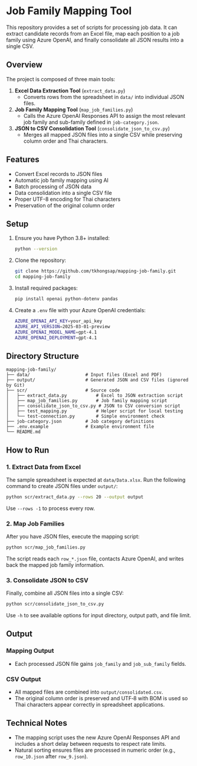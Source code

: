 # Job Family Mapping Tool

This repository provides a set of scripts for processing job data. It can extract candidate records from an Excel file, map each position to a job family using Azure OpenAI, and finally consolidate all JSON results into a single CSV.

## Overview

The project is composed of three main tools:

1. **Excel Data Extraction Tool** (`extract_data.py`)
   - Converts rows from the spreadsheet in `data/` into individual JSON files.
2. **Job Family Mapping Tool** (`map_job_families.py`)
   - Calls the Azure OpenAI Responses API to assign the most relevant job family and sub-family defined in `job-category.json`.
3. **JSON to CSV Consolidation Tool** (`consolidate_json_to_csv.py`)
   - Merges all mapped JSON files into a single CSV while preserving column order and Thai characters.

## Features

- Convert Excel records to JSON files
- Automatic job family mapping using AI
- Batch processing of JSON data
- Data consolidation into a single CSV file
- Proper UTF-8 encoding for Thai characters
- Preservation of the original column order

## Setup

1. Ensure you have Python 3.8+ installed:
   ```bash
   python --version
   ```
2. Clone the repository:
   ```bash
   git clone https://github.com/tkhongsap/mapping-job-family.git
   cd mapping-job-family
   ```
3. Install required packages:
   ```bash
   pip install openai python-dotenv pandas
   ```
4. Create a `.env` file with your Azure OpenAI credentials:
   ```bash
   AZURE_OPENAI_API_KEY=your_api_key
   AZURE_API_VERSION=2025-03-01-preview
   AZURE_OPENAI_MODEL_NAME=gpt-4.1
   AZURE_OPENAI_DEPLOYMENT=gpt-4.1
   ```

## Directory Structure

```
mapping-job-family/
├── data/                     # Input files (Excel and PDF)
├── output/                   # Generated JSON and CSV files (ignored by Git)
├── scr/                      # Source code
│   ├── extract_data.py           # Excel to JSON extraction script
│   ├── map_job_families.py       # Job family mapping script
│   ├── consolidate_json_to_csv.py # JSON to CSV conversion script
│   ├── test_mapping.py           # Helper script for local testing
│   └── test-connection.py        # Simple environment check
├── job-category.json         # Job category definitions
├── .env.example              # Example environment file
└── README.md
```

## How to Run

### 1. Extract Data from Excel

The sample spreadsheet is expected at `data/Data.xlsx`.
Run the following command to create JSON files under `output/`:
```bash
python scr/extract_data.py --rows 20 --output output
```
Use `--rows -1` to process every row.

### 2. Map Job Families

After you have JSON files, execute the mapping script:
```bash
python scr/map_job_families.py
```
The script reads each `row_*.json` file, contacts Azure OpenAI, and writes back the mapped job family information.

### 3. Consolidate JSON to CSV

Finally, combine all JSON files into a single CSV:
```bash
python scr/consolidate_json_to_csv.py
```
Use `-h` to see available options for input directory, output path, and file limit.

## Output

### Mapping Output

- Each processed JSON file gains `job_family` and `job_sub_family` fields.

### CSV Output

- All mapped files are combined into `output/consolidated.csv`.
- The original column order is preserved and UTF‑8 with BOM is used so Thai characters appear correctly in spreadsheet applications.

## Technical Notes

- The mapping script uses the new Azure OpenAI Responses API and includes a short delay between requests to respect rate limits.
- Natural sorting ensures files are processed in numeric order (e.g., `row_10.json` after `row_9.json`).

